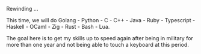 Rewinding ...

This time, we will do Golang - Python - C - C++ - Java - Ruby - Typescript - Haskell - OCaml - Zig - Rust - Bash - Lua.

The goal here is to get my skills up to speed again after being in military for more than one year and not being able to touch a keyboard at this period.



